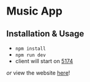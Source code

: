 # Music App

## Installation & Usage

- `npm install`
- `npm run dev`
- client will start on [5174](http://localhost:5174/)

*or* view the website [here](https://react-music-app.onrender.com/)!
